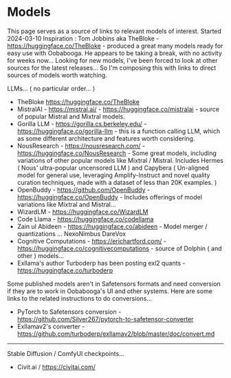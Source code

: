 # Models 
This page serves as a source of links to relevant models of interest.   Started 2024-03-10
Inspiration : Tom Jobbins aka TheBloke - https://huggingface.co/TheBloke - produced a great many models ready for easy use with Oobabooga.  He appears to be taking a break, with no activity for weeks now...  Looking for new models, I've been forced to look at other sources for the latest releases... So I'm composing this with links to direct sources of models worth watching. 

LLMs... ( no particular order... ) 
- TheBloke https://huggingface.co/TheBloke
- MistralAI - https://mistral.ai/ - https://huggingface.co/mistralai - source of popular Mistral and Mixtral models. 
- Gorilla LLM - https://gorilla.cs.berkeley.edu/ - https://huggingface.co/gorilla-llm - this is a function calling LLM, which as some different architecture and features worth considering.
- NousResearch - https://nousresearch.com/ - https://huggingface.co/NousResearch - Some great models, including variations of other popular models like Mixtral / Mistral.  Includes Hermes ( Nous' ultra-popular uncensored LLM ) and Capybera ( Un-aligned model for general use, leveraging Amplify-Instruct and novel quality curation techniques, made with a dataset of less than 20K examples. )  
- OpenBuddy - https://github.com/OpenBuddy - https://huggingface.co/OpenBuddy - Includes offerings of model variations like Mixtral and Mistral...
- WizardLM - https://huggingface.co/WizardLM
- Code Llama - https://huggingface.co/codellama
- Zain ul Abideen - https://huggingface.co/abideen - Model merger / quantizations ... NexoNimbus  DareVox 
- Cognitive Computations - https://erichartford.com/ - https://huggingface.co/cognitivecomputations - source of Dolphin ( and other ) models...
- Exllama's author Turboderp has been posting exl2 quants - https://huggingface.co/turboderp

Some published models aren't in Safetensors formats and need conversion if they are to work in Oobabooga's UI and other systems.  Here are some links to the related instructions to do conversions...
- PyTorch to Safetensors conversion - https://github.com/Silver267/pytorch-to-safetensor-converter
- Exllamav2's converter - https://github.com/turboderp/exllamav2/blob/master/doc/convert.md

-----

Stable Diffusion / ComfyUI  checkpoints...
- Civit.ai / https://civitai.com/
  
